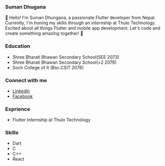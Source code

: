 ### Suman Dhugana
👋 Hello! I'm Suman Dhungana, a passionate Flutter developer from Nepal. Currently, I'm honing my skills through an internship at Thulo Technology. Excited about all things Flutter and mobile app development. Let's code and create something amazing together! 🚀

### Education
- Shree Bharati Bhawan Secondary School(SEE 2073)
- Shree Bharati Bhawan Secondary School(+2 2076)
- Soch College of It (Bsc.CSIT 2076)

### Connect with me
- [Linkedln](linkedin.com/in/suman-dhungana-a945862a4)
- [Facebook](https://www.facebook.com/suman.dhungana.5680)

### Exprience
- Flutter Internship at Thulo Technology

### Skills
- Dart
- C
- C++
- React
